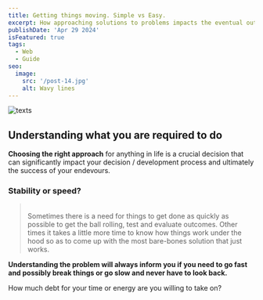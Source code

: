 ```yaml
---
title: Getting things moving. Simple vs Easy.
excerpt: How approaching solutions to problems impacts the eventual output. TLDR easier tends to be faster, simpler more sustainable.
publishDate: 'Apr 29 2024'
isFeatured: true
tags:
  - Web
  - Guide
seo:
  image:
    src: '/post-14.jpg'
    alt: Wavy lines
---
```


![texts](/astro-blog/Text-messages-[remix].gif)

<h2 class="font-kode-mono text-2xl">
  Understanding what you are required to do
</h2>

**Choosing the right approach** for anything in life is a crucial decision that can significantly impact your decision / development process and ultimately the success of your endevours.

<h3 class="font-kode-mono text-2xl">
Stability or speed?
</h3>

> <br/>
> Sometimes there is a need for things to get done as quickly as possible to get the ball rolling, test and evaluate outcomes. Other times it takes a little more time to know how things work under the hood so as to come up with the most bare-bones solution that just works.

**Understanding the problem will always inform you if you need to go fast and possibly break things or go slow and never have to look back.**

How much debt for your time or energy are you willing to take on?
